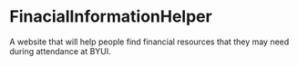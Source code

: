 # FinacialInformationHelper
A website that will help people find financial resources that they may need during attendance at BYUI. 
